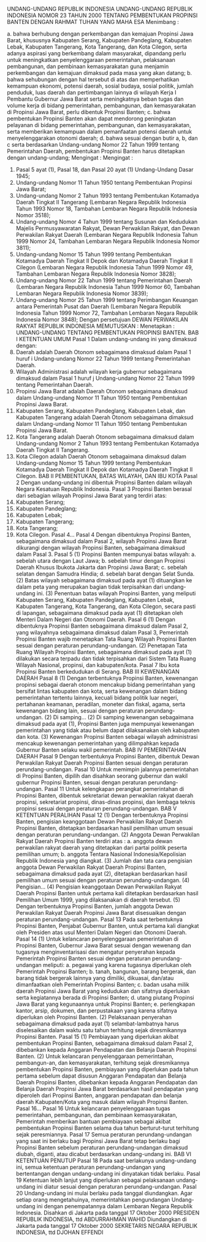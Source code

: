  UNDANG-UNDANG REPUBLIK INDONESIA UNDANG-UNDANG REPUBLIK INDONESIA NOMOR 23 TAHUN 2000 TENTANG PEMBENTUKAN PROPINSI BANTEN
DENGAN RAHMAT TUHAN YANG MAHA ESA
Menimbang :

a. bahwa berhubung dengan perkembangan dan kemajuan Propinsi Jawa Barat, khususnya Kabupaten Serang, Kabupaten Pandeglang, Kabupaten Lebak, Kabupaten Tangerang, Kota Tangerang, dan Kota Cilegon, serta adanya aspirasi yang berkembang dalam masyarakat, dipandang perlu untuk meningkatkan penyelenggaraan pemerintahan, pelaksanaan pembangunan, dan pembinaan kemasyarakatan guna menjamin perkembangan dan kemajuan dimaksud pada masa yang akan datang;
b. bahwa sehubungan dengan hal tersebut di atas dan memperhatikan kemampuan ekonomi, potensi daerah, sosial budaya, sosial politik, jumlah penduduk, luas daerah dan pertimbangan lainnya di wilayah Kerja I Pembantu Gubernur Jawa Barat serta meningkatnya beban tugas dan volume kerja di bidang pemerintahan, pembangunan, dan kemasyarakatan di Propinsi Jawa Barat, perlu dibentuk Propinsi Banten;
c. bahwa pembentukan Propinsi Banten akan dapat mendorong peningkatan pelayanan di bidang pemerintahan, pembangunan, dan kemasyarakatan, serta memberikan kemampuan dalam pemanfaatan potensi daerah untuk menyelenggarakan otonomi daerah;
d. bahwa sesuai dengan butir a, b, dan c serta berdasarkan Undang-undang Nomor 22 Tahun 1999 tentang Pemerintahan Daerah, pembentukan Propinsi Banten harus ditetapkan dengan undang-undang;
Mengingat :
Mengingat :

1. Pasal 5 ayat (1), Pasal 18, dan Pasal 20 ayat (1) Undang-Undang Dasar 1945;
2. Undang-undang Nomor 11 Tahun 1950 tentang Pembentukan Propinsi Jawa Barat;
3. Undang-undang Nomor 2 Tahun 1993 tentang Pembentukan Kotamadya Daerah Tingkat II Tangerang (Lembaran Negara Republik Indonesia Tahun 1993 Nomor 18, Tambahan Lembaran Negara Republik Indonesia Nomor 3518);
4. Undang-undang Nomor 4 Tahun 1999 tentang Susunan dan Kedudukan Majelis Permusyawaratan Rakyat, Dewan Perwakilan Rakyat, dan Dewan Perwakilan Rakyat Daerah (Lembaran Negara Republik Indonesia Tahun 1999 Nomor 24, Tambahan Lembaran Negara Republik Indonesia Nomor 3811);
5. Undang-undang Nomor 15 Tahun 1999 tentang Pembentukan Kotamadya Daerah Tingkat II Depok dan Kotamadya Daerah Tingkat II Cilegon (Lembaran Negara Republik Indonesia Tahun 1999 Nomor 49, Tambahan Lembaran Negara Republik Indonesia Nomor 3828);
6. Undang-undang Nomor 22 Tahun 1999 tentang Pemerintahan Daerah (Lembaran Negara Republik Indonesia Tahun 1999 Nomor 60, Tambahan Lembaran Negara Republik Indonesia Nomor 3839);
7. Undang-undang Nomor 25 Tahun 1999 tentang Perimbangan Keuangan antara Pemerintah Pusat dan Daerah (Lembaran Negara Republik Indonesia Tahun 1999 Nomor 72, Tambahan Lembaran Negara Republik Indonesia Nomor 3848); Dengan persetujuan DEWAN PERWAKILAN RAKYAT REPUBLIK INDONESIA
MEMUTUSKAN :
 Menetapkan : UNDANG-UNDANG TENTANG PEMBENTUKAN PROPINSI BANTEN.
BAB I KETENTUAN UMUM
Pasal 1
Dalam undang-undang ini yang dimaksud dengan:
1. Daerah adalah Daerah Otonom sebagaimana dimaksud dalam Pasal 1 huruf i Undang-undang Nomor 22 Tahun 1999 tentang Pemerintahan Daerah.
2. Wilayah Administrasi adalah wilayah kerja gubernur sebagaimana dimaksud dalam Pasal 1 huruf j Undang-undang Nomor 22 Tahun 1999 tentang Pemerintahan Daerah.
3. Propinsi Jawa Barat adalah Daerah Otonom sebagaimana dimaksud dalam Undang-undang Nomor 11 Tahun 1950 tentang Pembentukan Propinsi Jawa Barat.
4. Kabupaten Serang, Kabupaten Pandeglang, Kabupaten Lebak, dan Kabupaten Tangerang adalah Daerah Otonom sebagaimana dimaksud dalam Undang-undang Nomor 11 Tahun 1950 tentang Pembentukan Propinsi Jawa Barat.
5. Kota Tangerang adalah Daerah Otonom sebagaimana dimaksud dalam Undang-undang Nomor 2 Tahun 1993 tentang Pembentukan Kotamadya Daerah Tingkat II Tangerang.
6. Kota Cilegon adalah Daerah Otonom sebagaimana dimaksud dalam Undang-undang Nomor 15 Tahun 1999 tentang Pembentukan Kotamadya Daerah Tingkat II Depok dan Kotamadya Daerah Tingkat II Cilegon.
BAB II PEMBENTUKAN, BATAS WILAYAH, DAN IBU KOTA
Pasal 2
Dengan undang-undang ini dibentuk Propinsi Banten dalam wilayah Negara Kesatuan Republik Indonesia.
Pasal 3
Propinsi Banten berasal dari sebagian wilayah Propinsi Jawa Barat yang terdiri atas:
1. Kabupaten Serang;
2. Kabupaten Pandeglang;
3. Kabupaten Lebak;
4. Kabupaten Tangerang;
5. Kota Tangerang;
6. Kota Cilegon. Pasal 4...
Pasal 4
Dengan dibentuknya Propinsi Banten, sebagaimana dimaksud dalam Pasal 2, wilayah Propinsi Jawa Barat dikurangi dengan wilayah Propinsi Banten, sebagaimana dimaksud dalam Pasal 3.
Pasal 5
(1) Propinsi Banten mempunyai batas wilayah:
a. sebelah utara dengan Laut Jawa;
b. sebelah timur dengan Propinsi Daerah Khusus Ibukota Jakarta dan Propinsi Jawa Barat;
c. sebelah selatan dengan Samudra Hindia;
d. sebelah barat dengan Selat Sunda.
(2) Batas wilayah sebagaimana dimaksud pada ayat (1) dituangkan ke dalam peta yang merupakan bagian tidak terpisahkan dari undang-undang ini.
(3) Penentuan batas wilayah Propinsi Banten, yang meliputi Kabupaten Serang, Kabupaten Pandeglang, Kabupaten Lebak, Kabupaten Tangerang, Kota Tangerang, dan Kota Cilegon, secara pasti di lapangan, sebagaimana dimaksud pada ayat (1) ditetapkan oleh Menteri Dalam Negeri dan Otonomi Daerah.
Pasal 6
(1) Dengan dibentuknya Propinsi Banten sebagaimana dimaksud dalam Pasal 2, yang wilayahnya sebagaimana dimaksud dalam Pasal 3, Pemerintah Propinsi Banten wajib menetapkan Tata Ruang Wilayah Propinsi Banten sesuai dengan peraturan perundang-undangan.
(2) Penetapan Tata Ruang Wilayah Propinsi Banten, sebagaimana dimaksud pada ayat (1) dilakukan secara terpadu dan tidak terpisahkan dari Sistem Tata Ruang Wilayah Nasional, propinsi, dan kabupaten/kota.
Pasal 7
Ibu kota Propinsi Banten berkedudukan di Serang.
BAB III KEWENANGAN DAERAH
Pasal 8
(1) Dengan terbentuknya Propinsi Banten, kewenangan propinsi sebagai daerah otonom mencakup bidang pemerintahan yang bersifat lintas kabupaten dan kota, serta kewenangan dalam bidang pemerintahan tertentu lainnya, kecuali bidang politik luar negeri, pertahanan keamanan, peradilan, moneter dan fiskal, agama, serta kewenangan bidang lain, sesuai dengan peraturan perundang-undangan.
(2) Di samping...
(2) Di samping kewenangan sebagaimana dimaksud pada ayat (1), Propinsi Banten juga mempunyai kewenangan pemerintahan yang tidak atau belum dapat dilaksanakan oleh kabupaten dan kota.
(3) Kewenangan Propinsi Banten sebagai wilayah administrasi mencakup kewenangan pemerintahan yang dilimpahkan kepada Gubernur Banten selaku wakil pemerintah.
BAB IV PEMERINTAHAN DAERAH
Pasal 9
Dengan terbentuknya Propinsi Banten, dibentuk Dewan Perwakilan Rakyat Daerah Propinsi Banten sesuai dengan peraturan perundang-undangan.
Pasal 10
Untuk memimpin jalannya pemerintahan di Propinsi Banten, dipilih dan disahkan seorang gubernur dan wakil gubernur Propinsi Banten, sesuai dengan peraturan perundang-undangan.
Pasal 11
Untuk kelengkapan perangkat pemerintahan di Propinsi Banten, dibentuk sekretariat dewan perwakilan rakyat daerah propinsi, sekretariat propinsi, dinas-dinas propinsi, dan lembaga teknis propinsi sesuai dengan peraturan perundang-undangan.
BAB V KETENTUAN PERALIHAN
Pasal 12
(1) Dengan terbentuknya Propinsi Banten, pengisian keanggotaan Dewan Perwakilan Rakyat Daerah Propinsi Banten, ditetapkan berdasarkan hasil pemilihan umum sesuai dengan peraturan perundang-undangan.
(2) Anggota Dewan Perwakilan Rakyat Daerah Propinsi Banten terdiri atas :
a. anggota dewan perwakilan rakyat daerah yang ditetapkan dari partai politik peserta pemilihan umum;
b. anggota Tentara Nasional Indonesia/Kepolisian Republik Indonesia yang diangkat.
(3) Jumlah dan tata cara pengisian anggota Dewan Perwakilan Rakyat Daerah Propinsi Banten, sebagaimana dimaksud pada ayat (2), ditetapkan berdasarkan hasil pemilihan umum sesuai dengan peraturan perundang-undangan.
(4) Pengisian...
(4) Pengisian keanggotaan Dewan Perwakilan Rakyat Daerah Propinsi Banten untuk pertama kali ditetapkan berdasarkan hasil Pemilihan Umum 1999, yang dilaksanakan di daerah tersebut.
(5) Dengan terbentuknya Propinsi Banten, jumlah anggota Dewan Perwakilan Rakyat Daerah Propinsi Jawa Barat disesuaikan dengan peraturan perundang-undangan.
Pasal 13
Pada saat terbentuknya Propinsi Banten, Penjabat Gubernur Banten, untuk pertama kali diangkat oleh Presiden atas usul Menteri Dalam Negeri dan Otonomi Daerah.
Pasal 14
(1) Untuk kelancaran penyelenggaraan pemerintahan di Propinsi Banten, Gubernur Jawa Barat sesuai dengan wewenang dan tugasnya menginventarisasi dan mengatur penyerahan kepada Pemerintah Propinsi Banten sesuai dengan peraturan perundang-undangan meliputi:
a. pegawai yang karena tugasnya diperlukan oleh Pemerintah Propinsi Banten;
b. tanah, bangunan, barang bergerak, dan barang tidak bergerak lainnya yang dimiliki, dikuasai, dan/atau dimanfaatkan oleh Pemerintah Propinsi Banten;
c. badan usaha milik daerah Propinsi Jawa Barat yang kedudukan dan sifatnya diperlukan serta kegiatannya berada di Propinsi Banten;
d. utang piutang Propinsi Jawa Barat yang kegunaannya untuk Propinsi Banten;
e. perlengkapan kantor, arsip, dokumen, dan perpustakaan yang karena sifatnya diperlukan oleh Propinsi Banten.
(2) Pelaksanaan penyerahan sebagaimana dimaksud pada ayat (1) selambat-lambatnya harus diselesaikan dalam waktu satu tahun terhitung sejak diresmikannya Propinsi Banten.
Pasal 15
(1) Pembiayaan yang diperlukan akibat pembentukan Propinsi Banten, sebagaimana dimaksud dalam Pasal 2, dibebankan kepada Anggaran Pendapatan dan Belanja Daerah Propinsi Banten.
(2) Untuk kelancaran penyelenggaraan pemerintahan, pembangun-an, dan kemasyarakatan, terhitung sejak diresmikannya pembentukan Propinsi Banten, pembiayaan yang diperlukan pada tahun pertama sebelum dapat disusun Anggaran Pendapatan dan Belanja Daerah Propinsi Banten, dibebankan kepada Anggaran Pendapatan dan Belanja Daerah Propinsi Jawa Barat berdasarkan hasil pendapatan yang diperoleh dari Propinsi Banten, anggaran pendapatan dan belanja daerah Kabupaten/Kota yang masuk dalam wilayah Propinsi Banten. Pasal 16...
Pasal 16
Untuk kelancaran penyelenggaraan tugas pemerintahan, pembangunan, dan pembinaan kemasyarakatan, Pemerintah memberikan bantuan pembiayaan sebagai akibat pembentukan Propinsi Banten selama dua tahun berturut-turut terhitung sejak peresmiannya.
Pasal 17
Semua peraturan perundang-undangan yang saat ini berlaku bagi Propinsi Jawa Barat tetap berlaku bagi Propinsi Banten sebelum peraturan perundang-undangan dimaksud diubah, diganti, atau dicabut berdasarkan undang-undang ini.
BAB VI KETENTUAN PENUTUP
Pasal 18
Pada saat berlakunya undang-undang ini, semua ketentuan peraturan perundang-undangan yang bertentangan dengan undang-undang ini dinyatakan tidak berlaku.
Pasal 19
Ketentuan lebih lanjut yang diperlukan sebagai pelaksanaan undang-undang ini diatur sesuai dengan peraturan perundang-undangan.
Pasal 20
Undang-undang ini mulai berlaku pada tanggal diundangkan. Agar setiap orang mengetahuinya, memerintahkan pengundangan Undang-undang ini dengan penempatannya dalam Lembaran Negara Republik Indonesia. Disahkan di Jakarta pada tanggal 17 Oktober 2000 PRESIDEN REPUBLIK INDONESIA, ttd ABDURRAHMAN WAHID Diundangkan di Jakarta pada tanggal 17 Oktober 2000 SEKRETARIS NEGARA REPUBLIK INDONESIA, ttd DJOHAN EFFENDI